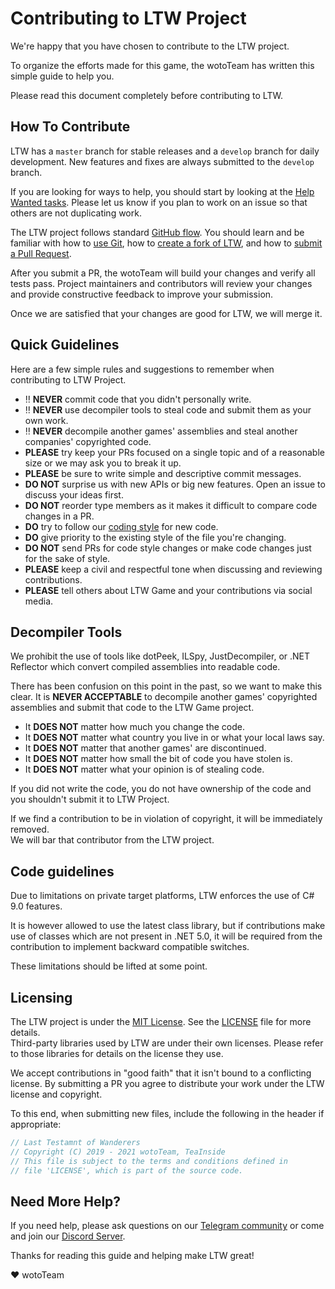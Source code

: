 # Contributing to LTW Project

We're happy that you have chosen to contribute to the LTW project.

To organize the efforts made for this game, the wotoTeam has written this simple guide to help you.

Please read this document completely before contributing to LTW.


## How To Contribute

LTW has a `master` branch for stable releases and a `develop` branch for daily development.  New features and fixes are always submitted to the `develop` branch.

If you are looking for ways to help, you should start by looking at the [Help Wanted tasks](https://github.com/TeaInside/LTW/issues?q=is%3Aissue+is%3Aopen+label%3A%22Help+Wanted%22).  Please let us know if you plan to work on an issue so that others are not duplicating work.

The LTW project follows standard [GitHub flow](https://guides.github.com/introduction/flow/index.html).  You should learn and be familiar with how to [use Git](https://help.github.com/articles/set-up-git/), how to [create a fork of LTW](https://help.github.com/articles/fork-a-repo/), and how to [submit a Pull Request](https://help.github.com/articles/using-pull-requests/).

After you submit a PR, the wotoTeam will build your changes and verify all tests pass.  Project maintainers and contributors will review your changes and provide constructive feedback to improve your submission.

Once we are satisfied that your changes are good for LTW, we will merge it.


## Quick Guidelines

Here are a few simple rules and suggestions to remember when contributing to LTW Project.

* :bangbang: **NEVER** commit code that you didn't personally write.
* :bangbang: **NEVER** use decompiler tools to steal code and submit them as your own work.
* :bangbang: **NEVER** decompile another games' assemblies and steal another companies' copyrighted code.
* **PLEASE** try keep your PRs focused on a single topic and of a reasonable size or we may ask you to break it up.
* **PLEASE** be sure to write simple and descriptive commit messages.
* **DO NOT** surprise us with new APIs or big new features. Open an issue to discuss your ideas first.
* **DO NOT** reorder type members as it makes it difficult to compare code changes in a PR.
* **DO** try to follow our [coding style](CODESTYLE.md) for new code.
* **DO** give priority to the existing style of the file you're changing.
* **DO NOT** send PRs for code style changes or make code changes just for the sake of style.
* **PLEASE** keep a civil and respectful tone when discussing and reviewing contributions.
* **PLEASE** tell others about LTW Game and your contributions via social media.


## Decompiler Tools

We prohibit the use of tools like dotPeek, ILSpy, JustDecompiler, or .NET Reflector which convert compiled assemblies into readable code.

There has been confusion on this point in the past, so we want to make this clear.  It is **NEVER ACCEPTABLE** to decompile another games' copyrighted assemblies and submit that code to the LTW Game project.

* It **DOES NOT** matter how much you change the code.
* It **DOES NOT** matter what country you live in or what your local laws say.  
* It **DOES NOT** matter that another games' are discontinued.  
* It **DOES NOT** matter how small the bit of code you have stolen is.  
* It **DOES NOT** matter what your opinion is of stealing code.

If you did not write the code, you do not have ownership of the code and you shouldn't submit it to LTW Project.

If we find a contribution to be in violation of copyright, it will be immediately removed.  
We will bar that contributor from the LTW project.

## Code guidelines

Due to limitations on private target platforms, LTW enforces the use of C# 9.0 features.

It is however allowed to use the latest class library, but if contributions make use of classes which are not present in .NET 5.0, it will be required from the contribution to implement backward compatible switches.

These limitations should be lifted at some point.

## Licensing

The LTW project is under the [MIT License](https://opensource.org/licenses/MIT). 
See the [LICENSE](LICENSE) file for more details.  
Third-party libraries used by LTW are under their own licenses.  Please refer to those libraries for details on the license they use.

We accept contributions in "good faith" that it isn't bound to a conflicting license.  By submitting a PR you agree to distribute your work under the LTW license and copyright.

To this end, when submitting new files, include the following in the header if appropriate:
```csharp
// Last Testamnt of Wanderers 
// Copyright (C) 2019 - 2021 wotoTeam, TeaInside
// This file is subject to the terms and conditions defined in
// file 'LICENSE', which is part of the source code.
```

## Need More Help?

If you need help, please ask questions on our [Telegram community](https://t.me/LTW_Game) 
or come and join our [Discord Server](https://discord.gg/Nxd9xs4PbN).


Thanks for reading this guide and helping make LTW great!

 :heart: wotoTeam

